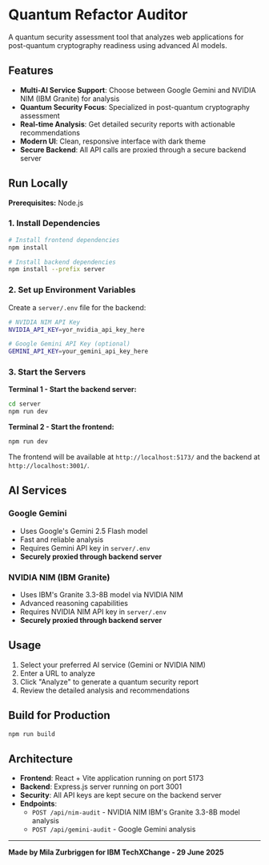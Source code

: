 # Quantum Refactor Auditor

A quantum security assessment tool that analyzes web applications for post-quantum cryptography readiness using advanced AI models.

## Features

- **Multi-AI Service Support**: Choose between Google Gemini and NVIDIA NIM (IBM Granite) for analysis
- **Quantum Security Focus**: Specialized in post-quantum cryptography assessment
- **Real-time Analysis**: Get detailed security reports with actionable recommendations
- **Modern UI**: Clean, responsive interface with dark theme
- **Secure Backend**: All API calls are proxied through a secure backend server

## Run Locally

**Prerequisites:** Node.js

### 1. Install Dependencies

```bash
# Install frontend dependencies
npm install

# Install backend dependencies
npm install --prefix server
```

### 2. Set up Environment Variables

Create a `server/.env` file for the backend:
```bash
# NVIDIA NIM API Key
NVIDIA_API_KEY=yor_nvidia_api_key_here

# Google Gemini API Key (optional)
GEMINI_API_KEY=your_gemini_api_key_here
```

### 3. Start the Servers

**Terminal 1 - Start the backend server:**
```bash
cd server
npm run dev
```

**Terminal 2 - Start the frontend:**
```bash
npm run dev
```

The frontend will be available at `http://localhost:5173/` and the backend at `http://localhost:3001/`.

## AI Services

### Google Gemini
- Uses Google's Gemini 2.5 Flash model
- Fast and reliable analysis
- Requires Gemini API key in `server/.env`
- **Securely proxied through backend server**

### NVIDIA NIM (IBM Granite)
- Uses IBM's Granite 3.3-8B model via NVIDIA NIM
- Advanced reasoning capabilities
- Requires NVIDIA NIM API key in `server/.env`
- **Securely proxied through backend server**

## Usage

1. Select your preferred AI service (Gemini or NVIDIA NIM)
2. Enter a URL to analyze
3. Click "Analyze" to generate a quantum security report
4. Review the detailed analysis and recommendations

## Build for Production

```bash
npm run build
```

## Architecture

- **Frontend**: React + Vite application running on port 5173
- **Backend**: Express.js server running on port 3001
- **Security**: All API keys are kept secure on the backend server
- **Endpoints**: 
  - `POST /api/nim-audit` - NVIDIA NIM IBM's Granite 3.3-8B model analysis
  - `POST /api/gemini-audit` - Google Gemini analysis

---

**Made by Mila Zurbriggen for IBM TechXChange - 29 June 2025**
